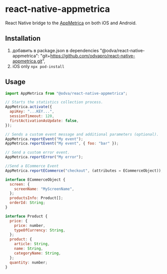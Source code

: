 # react-native-appmetrica

React Native bridge to the [AppMetrica](https://appmetrica.yandex.com/) on both iOS and Android.

## Installation

1. добавить в package.json в dependencies
   "@odva/react-native-appmetrica": "git+https://github.com/odvapro/react-native-appmetrica.git",
2. iOS only `npx pod-install`

## Usage

```js
import AppMetrica from "@odva/react-native-appmetrica";

// Starts the statistics collection process.
AppMetrica.activate({
  apiKey: "...KEY...",
  sessionTimeout: 120,
  firstActivationAsUpdate: false,
});

// Sends a custom event message and additional parameters (optional).
AppMetrica.reportEvent("My event");
AppMetrica.reportEvent("My event", { foo: "bar" });

// Send a custom error event.
AppMetrica.reportError("My error");

//Send a ECommerce Event
AppMetrica.reportECommerce("checkout", (attributes = ECommerceObject));

interface ECommerceObject {
  screen: {
    screenName: "MyScreenName",
  };
  productsInfo: Product[];
  orderId: String;
}

interface Product {
  price: {
    price: number,
    typeOfCurrency: String,
  };
  product: {
    article: String,
    name: String,
    categoryName: String,
  };
  quantity: number;
}
```
